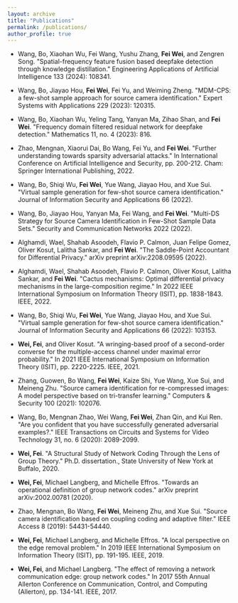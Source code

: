 ```yaml
---
layout: archive
title: "Publications"
permalink: /publications/
author_profile: true
---
```

* Wang, Bo, Xiaohan Wu, Fei Wang, Yushu Zhang, **Fei Wei**, and Zengren Song. "Spatial-frequency feature fusion based deepfake detection through knowledge distillation." Engineering Applications of Artificial Intelligence 133 (2024): 108341.

* Wang, Bo, Jiayao Hou, **Fei Wei**, Fei Yu, and Weiming Zheng. "MDM-CPS: a few-shot sample approach for source camera identification." Expert Systems with Applications 229 (2023): 120315.

* Wang, Bo, Xiaohan Wu, Yeling Tang, Yanyan Ma, Zihao Shan, and **Fei Wei**. "Frequency domain filtered residual network for deepfake detection." Mathematics 11, no. 4 (2023): 816.

* Zhao, Mengnan, Xiaorui Dai, Bo Wang, Fei Yu, and **Fei Wei**. "Further understanding towards sparsity adversarial attacks." In International Conference on Artificial Intelligence and Security, pp. 200-212. Cham: Springer International Publishing, 2022.

* Wang, Bo, Shiqi Wu, **Fei Wei**, Yue Wang, Jiayao Hou, and Xue Sui. "Virtual sample generation for few-shot source camera identification." Journal of Information Security and Applications 66 (2022).

* Wang, Bo, Jiayao Hou, Yanyan Ma, Fei Wang, and **Fei Wei**. "Multi-DS Strategy for Source Camera Identification in Few-Shot Sample Data Sets." Security and Communication Networks 2022 (2022). 

* Alghamdi, Wael, Shahab Asoodeh, Flavio P. Calmon, Juan Felipe Gomez, Oliver Kosut, Lalitha Sankar, and **Fei Wei**. "The Saddle-Point Accountant for Differential Privacy." arXiv preprint arXiv:2208.09595 (2022). 

* Alghamdi, Wael, Shahab Asoodeh, Flavio P. Calmon, Oliver Kosut, Lalitha Sankar, and **Fei Wei**. "Cactus mechanisms: Optimal differential privacy mechanisms in the large-composition regime." In 2022 IEEE International Symposium on Information Theory (ISIT), pp. 1838-1843. IEEE, 2022. 

* Wang, Bo, Shiqi Wu, **Fei Wei**, Yue Wang, Jiayao Hou, and Xue Sui. "Virtual sample generation for few-shot source camera identification." Journal of Information Security and Applications 66 (2022): 103153. 

* **Wei, Fei**, and Oliver Kosut. "A wringing-based proof of a second-order converse for the multiple-access channel under maximal error probability." In 2021 IEEE International Symposium on Information Theory (ISIT), pp. 2220-2225. IEEE, 2021. 

* Zhang, Guowen, Bo Wang, **Fei Wei**, Kaize Shi, Yue Wang, Xue Sui, and Meineng Zhu. "Source camera identification for re-compressed images: A model perspective based on tri-transfer learning." Computers & Security 100 (2021): 102076. 

* Wang, Bo, Mengnan Zhao, Wei Wang, **Fei Wei**, Zhan Qin, and Kui Ren. "Are you confident that you have successfully generated adversarial examples?." IEEE Transactions on Circuits and Systems for Video Technology 31, no. 6 (2020): 2089-2099. 

* **Wei, Fei**. "A Structural Study of Network Coding Through the Lens of Group Theory." Ph.D. dissertation., State University of New York at Buffalo, 2020. 

* **Wei, Fei**, Michael Langberg, and Michelle Effros. "Towards an operational definition of group network codes." arXiv preprint arXiv:2002.00781 (2020). 

* Zhao, Mengnan, Bo Wang, **Fei Wei**, Meineng Zhu, and Xue Sui. "Source camera identification based on coupling coding and adaptive filter." IEEE Access 8 (2019): 54431-54440. 

* **Wei, Fei**, Michael Langberg, and Michelle Effros. "A local perspective on the edge removal problem." In 2019 IEEE International Symposium on Information Theory (ISIT), pp. 191-195. IEEE, 2019. 

* **Wei, Fei**, and Michael Langberg. "The effect of removing a network communication edge: group network codes." In 2017 55th Annual Allerton Conference on Communication, Control, and Computing (Allerton), pp. 134-141. IEEE, 2017. 
